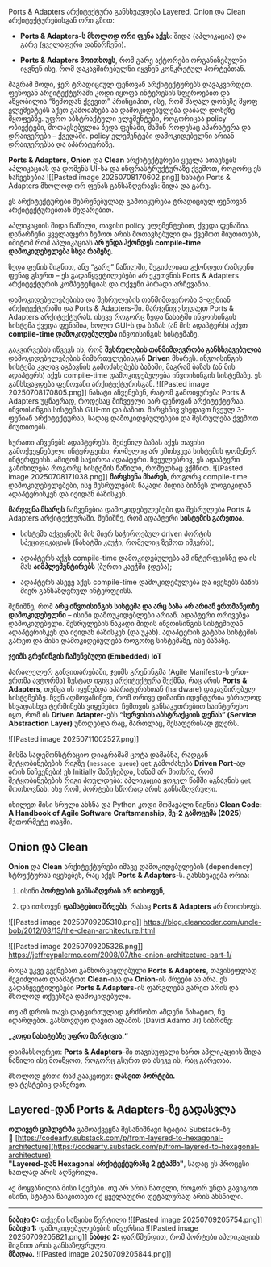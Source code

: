 Ports & Adapters არქიტექტურა განსხვავდება Layered, Onion და Clean არქიტექტურებისგან ორი გზით:

- **Ports & Adapters-ს მხოლოდ ორი ფენა აქვს**: შიდა (აპლიკაცია) და გარე (ყველაფერი დანარჩენი).
    
- **Ports & Adapters მოითხოვს**, რომ გარე აქტორები ორგანიზებულნი იყვნენ ისე, რომ დაკავშირებულნი იყვნენ კონკრეტულ პორტებთან.
    

მაგრამ მოდი, ჯერ ტრადიციულ ფენოვან არქიტექტურებს დავაკვირდეთ. ფენოვან არქიტექტურაში კოდი იყოფა ინტერესის სფეროებით და აწყობილია “ზემოდან ქვევით” პრინციპით, ისე, რომ მაღალ დონეზე მყოფ ელემენტებს აქვთ გამოძახება ან დამოკიდებულება დაბალ დონეზე მყოფებზე. უფრო აბსტრაქტული ელემენტები, როგორიცაა policy ობიექტები, მოთავსებულია ზედა ფენაში, მაშინ როდესაც აპარატურა და დრაივერები – ქვედაში. policy ელემენტები დამოკიდებულნი არიან დრაივერებსა და აპარატურაზე.

**Ports & Adapters**, **Onion** და **Clean** არქიტექტურები ყველა ათავსებს აპლიკაციას და დომენს UI-სა და ინფრასტრუქტურაზე ქვემოთ, როგორც ეს ნაჩვენებია ![[Pasted image 20250708170602.png]]
ნახატი Ports & Adapters მხოლოდ ორ ფენას განსაზღვრავს: შიდა და გარე.


ეს არქიტექტურები შებრუნებულად გამოიყურება ტრადიციულ ფენოვან არქიტექტურებთან შედარებით.


აპლიკაციის შიდა ნაწილი, თავისი policy ელემენტებით, ქვედა ფენაშია. დანარჩენი ყველაფერი ზემოთ არის მოთავსებული და ქვემოთ მიუთითებს, იმიტომ რომ აპლიკაციას **არ უნდა ჰქონდეს compile-time დამოკიდებულება სხვა რამეზე**.

ზედა ფენის შიგნით, ანუ “გარე” ნაწილში, შეგიძლიათ გქონდეთ რამდენი ფენაც გსურთ – ეს გადაწყვეტილებები არ ეკუთვნის Ports & Adapters არქიტექტურის კომპეტენციას და თქვენი პირადი არჩევანია.

დამოკიდებულებებისა და შესრულების თანმიმდევრობა 3-ფენიან არქიტექტურაში და Ports & Adapters-ში.
მარჯვნივ ვხედავთ Ports & Adapters არქიტექტურას. ისევე როგორც ზედა ნახატში ინვოისინგის სისტემა ქვედა ფენაშია, ხოლო GUI-ს და ბაზას (ან მის ადაპტერს) აქვთ **compile-time დამოკიდებულება** ინვოისინგის სისტემაზე.

გაკვირვებას იწვევს ის, რომ **შესრულების თანმიმდევრობა განსხვავებულია** დამოკიდებულებების მიმართულებისგან **Driven** მხარეს. ინვოისინგის სისტემა კვლავ აგზავნის გამოძახებებს ბაზაში, მაგრამ ბაზას (ან მის ადაპტერს) აქვს compile-time დამოკიდებულება ინვოისინგის სისტემაზე. ეს განსხვავდება ფენოვანი არქიტექტურისგან.
![[Pasted image 20250708170805.png]]
ნახატი აჩვენებენ, რატომ გამოიყურება Ports & Adapters უცნაურად, როდესაც მიჩვეული ხარ ფენოვან არქიტექტურას.
ინვოისინგის სისტემას GUI-თი და ბაზით. მარცხნივ ვხედავთ ჩვეულ 3-ფენიან არქიტექტურას, სადაც დამოკიდებულებები და შესრულება ქვემოთ მიუთითებს.



სურათი აჩვენებს ადაპტერებს. შეძენილ ბაზას აქვს თავისი გამოქვეყნებული ინტერფეისი, რომელიც არ ემთხვევა სისტემის დომენურ ინტერფეისს. ამიტომ საჭიროა ადაპტერი. ჩვეულებრივ, ეს ადაპტერი განიხილება როგორც სისტემის ნაწილი, რომელსაც ვქმნით.
![[Pasted image 20250708171038.png]]
**მარცხენა მხარეს**, როგორც compile-time დამოკიდებულებები, ისე შესრულების ნაკადი მიდის ბიზნეს ლოგიკიდან ადაპტერისკენ და იქიდან ბაზისკენ.

**მარჯვენა მხარეს** ნაჩვენებია დამოკიდებულებები და შესრულება Ports & Adapters არქიტექტურაში. შენიშნე, რომ ადაპტერი **სისტემის გარეთაა**.

- სისტემა აქვეყნებს მის მიერ საჭიროებულ driven პორტის სპეციფიკაციას (ნახატში კაუჭი, რომელიც ზემოთ იშვერს);
    
- ადაპტერს აქვს compile-time დამოკიდებულება ამ ინტერფეისზე და ის მას **აიმპლემენტირებს** (ბურთი კაუჭში ჯდება);
    
- ადაპტერს ასევე აქვს compile-time დამოკიდებულება და იყენებს ბაზის მიერ განსაზღვრულ ინტერფეისს.
    

შენიშნე, რომ **არც ინვოისინგის სისტემა და არც ბაზა არ არიან ერთმანეთზე დამოკიდებულნი** – ისინი დამოუკიდებლები არიან. ადაპტერი ორივეზეა დამოკიდებული. შესრულების ნაკადი მიდის ინვოისინგის სისტემიდან ადაპტერისკენ და იქიდან ბაზისკენ (და უკან).
ადაპტერის გატანა სისტემის გარეთ და მისი დამოკიდებულება როგორც სისტემაზე, ისე ბაზაზე.


**ჯეიმს გრენინგის ჩაშენებული (Embedded) IoT**

პარალელურ განვითარებაში, ჯეიმს გრენინგმა (Agile Manifesto-ს ერთ-ერთმა ავტორმა) ზუსტად იგივე არქიტექტურა შექმნა, რაც არის **Ports & Adapters**, თუმცა ის იყენებდა აპარატურასთან (hardware) დაკავშირებულ სისტემებზე. ჩვენ აღმოვაჩინეთ, რომ ორივე დიზაინი იდენტურია უბრალოდ სხვადასხვა ტერმინებს ვიყენებთ. ჩემთვის განსაკუთრებით საინტერესო იყო, რომ ის **Driven Adapter**-ებს **“სერვისის აბსტრაქციის ფენას” (Service Abstraction Layer)** უწოდებდა  რაც, მართლაც, შესაფერისად ჟღერს.

![[Pasted image 20250711002527.png]]

მისმა სადემონსტრაციო დიაგრამამ ცოტა დამაბნა, რადგან შეტყობინებების რიგზე (`message queue`) `get` გამოძახება **Driven Port**-ად არის ნაჩვენები! ეს Initially მაწუხებდა, სანამ არ მითხრა, რომ შეტყობინებების რიგი პოულდება: აპლიკაცია ყოველ წამში აგზავნის `get` მოთხოვნას. ასე რომ, პორტები სწორად არის განსაზღვრული.

იხილეთ მისი სრული ახსნა და Python კოდი მომავალი წიგნის **Clean Code: A Handbook of Agile Software Craftsmanship, მე-2 გამოცემა (2025)** მეთორმეტე თავში.




## **Onion და Clean**

**Onion** და **Clean** არქიტექტურები იმავე დამოკიდებულების (dependency) სტრუქტურას იყენებენ, რაც აქვს **Ports & Adapters**-ს. განსხვავება ორია:

1. ისინი **პორტების განსაზღვრას არ ითხოვენ**,
    
2. და ითხოვენ **დამატებით შრეებს**, რასაც **Ports & Adapters** არ მოითხოვს.
    

![[Pasted image 20250709205310.png]]
https://blog.cleancoder.com/uncle-bob/2012/08/13/the-clean-architecture.html


![[Pasted image 20250709205326.png]]
https://jeffreypalermo.com/2008/07/the-onion-architecture-part-1/



როცა უკვე გექნებათ განხორციელებული **Ports & Adapters**, თავისუფლად შეგიძლიათ დაამატოთ **Clean**-ისა და **Onion**-ის შრეები  ან არა. ეს გადაწყვეტილებები **Ports & Adapters**-ის ფარგლებს გარეთ არის და მხოლოდ თქვენზეა დამოკიდებული.

თუ ამ დროს თავს დატვირთულად გრძნობთ ამდენი ნახატით, ნუ იდარდებთ. გახსოვდეთ დავით ადამოს (David Adamo Jr) სიბრძნე:  

**„კოდი ნახატებზე უფრო მარტივია.“**

დაიმახსოვრეთ: **Ports & Adapters**-ში თავისუფალი ხართ აპლიკაციის შიდა ნაწილი ისე მოაწყოთ, როგორც გსურთ  და ასევე ის, რაც გარეთაა.

მხოლოდ ერთი რამ გააკეთეთ: **დასვით პორტები.**  
და ტესტებიც დაწერეთ.



## **Layered-დან Ports & Adapters-ზე გადასვლა**  

**ოლივერ ციჰლერმა** გამოაქვეყნა შესანიშნავი სტატია Substack-ზე:  
🔗 [https://codearfy.substack.com/p/from-layered-to-hexagonal-architecture](https://codearfy.substack.com/p/from-layered-to-hexagonal-architecture)  
**"Layered-დან Hexagonal არქიტექტურაზე 2 ეტაპში"**, სადაც ეს პროცესი ნათლად არის აღწერილი.

აქ მოყვანილია მისი სქემები. თუ არ არის ნათელი, როგორ უნდა გავიგოთ ისინი, სტატია წაიკითხეთ იქ ყველაფერი დეტალურად არის ახსნილი.

---

**ნაბიჯი 0:** თქვენი საწყისი წერტილი
![[Pasted image 20250709205754.png]]
**ნაბიჯი 1:** დამოკიდებულებების ინვერსია
![[Pasted image 20250709205821.png]]
**ნაბიჯი 2:** დარწმუნდით, რომ პორტები აპლიკაციის შიგნით არის განსაზღვრული.  
**მზადაა.** 
![[Pasted image 20250709205844.png]]